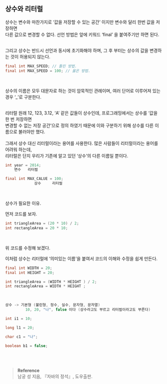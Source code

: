 ## 상수와 리터럴

상수는 변수와 마찬가지로 ‘값을 저장할 수 있는 공간’ 이지만 변수와 달리 한번 값을 저장하면 <br/>다른 값으로 변경할 수 없다. 선언 방법은 앞에 키워드 ‘final’ 을 붙여주기만 하면 된다. 

<br/>그리고 상수는 반드시 선언과 동시에 초기화해야 하며, 그 후 부터는 상수의 값을 변경하는 것이 허용되지 않는다.

```java
final int MAX_SPEED; // 틀린 방법. 
final int MAX_SPEED = 100; // 옳은 방법.
```

<br/>

상수의 이름은 모두 대문자로 하는 것이 암묵적인 관례이며, 여러 단어로 이루어져 있는 경우 ‘_’로 구분한다.

<br/>리터럴 원래 12, 123, 3.12, ‘A’ 같은 값들이 상수인데, 프로그래밍에서는 상수를 ‘값을 한 번 저장하면 <br/>변경할 수 없는 저장 공간’으로 정의 하였기 때문에 이와 구분하기 위해 상수를 다른 이름으로 불러야만 했다. <br/><br/>그래서 상수 대신 리터럴이라는 용어를 사용한다. 많은 사람들이 리터럴이라는 용어를 어려워 하는데, <br/>리터럴은 단지 우리가 기존에 알고 있던 ‘상수’의 다른 이름일 뿐이다.

```java
int year = 2014;
	변수   리터럴

final int MAX_CALUE = 100;
             상수     리터럴
```

<br/>

상수가 필요한 이유.

먼저 코드를 보자.

```java
int triangleArea = (20 * 10) / 2;
int rectangleArea = 20 * 10;
```

<br/>

위 코드를 수정해 보겠다.

이처럼 상수는 리터럴에 ‘의미있는 이름’을 붙여서 코드의 이해와 수정을 쉽게 만든다.

```java
final int WIDTH = 20;
final int HEIGHT = 20;

int triangleArea = (WIDTH * HEIGHT ) / 2;
int rectangleArea = WIDTH * HEIGHT ;
```

<br/>

```java
상수 -> 기본형 (불린형, 정수, 실수, 문자형, 문자열)
         10, 20, "나", false 이다 (상수라고도 부르고 리터럴이라고도 부른다)

int i1 = 10;

long l1 = 20;

char c1 = "나";

boolean b1 = false;
```


<br/><br/>

>**Reference**
><br/>남궁 성 지음, 『자바의 정석』, 도우출판.
